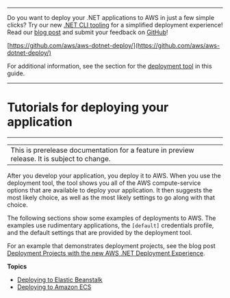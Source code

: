 --------

Do you want to deploy your \.NET applications to AWS in just a few simple clicks? Try our new [\.NET CLI tooling](https://www.nuget.org/packages/AWS.Deploy.CLI/) for a simplified deployment experience\! Read our [blog post](https://aws.amazon.com/blogs/developer/reimagining-the-aws-net-deployment-experience/) and submit your feedback on [GitHub](https://github.com/aws/aws-dotnet-deploy)\!

 [https://github.com/aws/aws-dotnet-deploy/](https://github.com/aws/aws-dotnet-deploy/)

For additional information, see the section for the [deployment tool](https://docs.aws.amazon.com/sdk-for-net/v3/developer-guide/deployment-tool.html) in this guide\.

--------

# Tutorials for deploying your application<a name="deployment-tool-deploy"></a>


****  

|  | 
| --- |
| This is prerelease documentation for a feature in preview release\. It is subject to change\. | 

After you develop your application, you deploy it to AWS\. When you use the deployment tool, the tool shows you all of the AWS compute\-service options that are available to deploy your application\. It then suggests the most likely choice, as well as the most likely settings to go along with that choice\.

The following sections show some examples of deployments to AWS\. The examples use rudimentary applications, the `[default]` credentials profile, and the default settings that are provided by the deployment tool\.

For an example that demonstrates deployment projects, see the blog post [Deployment Projects with the new AWS \.NET Deployment Experience](https://aws.amazon.com/blogs/developer/dotnet-deployment-projects/)\.

**Topics**
+ [Deploying to Elastic Beanstalk](deployment-tool-deploy-beanstalk.md)
+ [Deploying to Amazon ECS](deployment-tool-deploy-ecs.md)